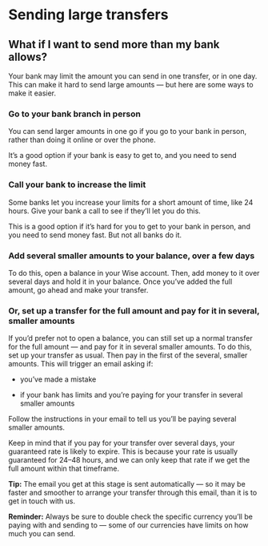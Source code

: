 # Sending large transfers  
## What if I want to send more than my bank allows?  
Your bank may limit the amount you can send in one transfer, or in one day. This can make it hard to send large amounts — but here are some ways to make it easier.

### Go to your bank branch in person

You can send larger amounts in one go if you go to your bank in person, rather than doing it online or over the phone.

It’s a good option if your bank is easy to get to, and you need to send money fast.

### Call your bank to increase the limit

Some banks let you increase your limits for a short amount of time, like 24 hours. Give your bank a call to see if they’ll let you do this.

This is a good option if it’s hard for you to get to your bank in person, and you need to send money fast. But not all banks do it.

### Add several smaller amounts to your balance, over a few days

To do this, open a balance in your Wise account. Then, add money to it over several days and hold it in your balance. Once you’ve added the full amount, go ahead and make your transfer. 

### Or, set up a transfer for the full amount and pay for it in several, smaller amounts

If you’d prefer not to open a balance, you can still set up a normal transfer for the full amount — and pay for it in several smaller amounts. To do this, set up your transfer as usual. Then pay in the first of the several, smaller amounts. This will trigger an email asking if:

  * you’ve made a mistake 

  * if your bank has limits and you’re paying for your transfer in several smaller amounts




Follow the instructions in your email to tell us you’ll be paying several smaller amounts. 

Keep in mind that if you pay for your transfer over several days, your guaranteed rate is likely to expire. This is because your rate is usually guaranteed for 24–48 hours, and we can only keep that rate if we get the full amount within that timeframe. 

**Tip:** The email you get at this stage is sent automatically — so it may be faster and smoother to arrange your transfer through this email, than it is to get in touch with us. 

**Reminder:** Always be sure to double check the specific currency you’ll be paying with and sending to — some of our currencies have limits on how much you can send.